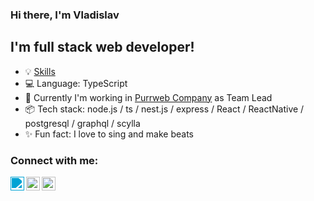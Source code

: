 ### Hi there, I'm Vladislav

## I'm full stack web developer!
- 💡 [Skills](SKILLS.md)
- 💻 Language: TypeScript
- 💼 Currently I'm working in [Purrweb Company][purrweb] as Team Lead
- 📦 Tech stack: node.js / ts / nest.js / express / React / ReactNative / postgresql / graphql / scylla </code>
- ✨ Fun fact: I love to sing and make beats 

### Connect with me:

[<img align="left" alt="vlxdisluv | Telegram" width="22px" src="https://cdn.jsdelivr.net/npm/simple-icons@v3/icons/telegram.svg" style="filter: invert(50%) sepia(84%) saturate(3370%) hue-rotate(163deg) brightness(97%) contrast(101%);" />][telegram]
[<img align="left" alt="vlxdisluv | Instagram" width="22px" src="https://cdn.jsdelivr.net/npm/simple-icons@v3/icons/instagram.svg" />][instagram]
[<img align="left" alt="vlxdisluv | Instagram" width="22px" src="https://cdn.jsdelivr.net/npm/simple-icons@v3/icons/gmail.svg" />][gmail]


[telegram]: https://telegram.me/vlxdisluv
[instagram]: https://www.instagram.com/vlxdisluv
[gmail]: mailto:vlxdisluv@gmail.com
[purrweb]: https://www.purrweb.com
